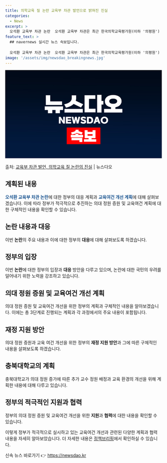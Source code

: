 ```yaml
---
title: 의학교육 질 논란 교육부 차관 발언으로 밝혀진 진실
categories:
  - News
excerpt: >
  오석환 교육부 차관 논란  오석환 교육부 차관은 최근 한국의학교육평가원(이하 '의평원') 원장이 각 대학의 …
feature_text: >
  ## navernews 실시간 뉴스 속보입니다.

  오석환 교육부 차관 논란  오석환 교육부 차관은 최근 한국의학교육평가원(이하 '의평원') 원장이 각 대학의 …
image: '/assets/img/newsdao_breakingnews.jpg'
---
```


![뉴스다오 속보](/assets/img/newsdao_breakingnews.jpg)

<p>출처: <a href="https://newsdao.kr/4625" rel="dofollow">교육부 차관 발언, 의학교육 질 논란의 진실</a> | 뉴스다오</p>

<h2 data-ke-size="size26">계획된 내용</h2>
<p data-ke-size="size16"><b><span style="color: #1a5490;">오석환 교육부 차관 논란</span></b>에 대한 정부의 대응 계획과 <b><span style="color: #1a5490;">교육여건 개선 계획</span></b>에 대해 살펴보겠습니다. 이에 따라 정부가 적극적으로 추진하는 의대 정원 증원 및 교육여건 계획에 대한 구체적인 내용을 확인할 수 있습니다.</p>

<h2 data-ke-size="size26">논란 내용과 대응</h2>
<p data-ke-size="size16">이번 <b>논란</b>의 주요 내용과 이에 대한 정부의 <b>대응</b>에 대해 살펴보도록 하겠습니다.</p>

<h2 data-ke-size="size26">정부의 입장</h2>
<p data-ke-size="size16">이번 <b>논란</b>에 대한 정부의 입장과 <b>대응</b> 방안을 다루고 있으며, 논란에 대한 국민의 우려를 덜어내기 위한 노력을 강조하고 있습니다.</p>

<h2 data-ke-size="size26">의대 정원 증원 및 교육여건 개선 계획</h2>
<p data-ke-size="size16">의대 정원 증원 및 교육여건 개선을 위한 정부의 계획과 구체적인 내용을 알아보겠습니다. 이에는 총 3단계로 진행되는 계획과 각 과정에서의 주요 내용이 포함됩니다.</p>

<h2 data-ke-size="size26">재정 지원 방안</h2>
<p data-ke-size="size16">의대 정원 증원과 교육 여건 개선을 위한 정부의 <b>재정 지원 방안</b>과 그에 따른 구체적인 내용을 살펴보도록 하겠습니다.</p>

<h2 data-ke-size="size26">충북대학교의 계획</h2>
<p data-ke-size="size16">충북대학교가 의대 정원 증가에 따른 추가 교수 정원 배정과 교육 환경의 개선을 위해 계획한 내용에 대해 다루고 있습니다.</p>

<h2 data-ke-size="size26">정부의 적극적인 지원과 협력</h2>
<p data-ke-size="size16">정부의 의대 정원 증원 및 교육여건 개선을 위한 <b>지원</b>과 <b>협력</b>에 대한 내용을 확인할 수 있습니다.</p>

이렇게 정부가 적극적으로 실시하고 있는 교육여건 개선과 관련된 다양한 계획과 협력 내용을 자세히 알아보았습니다. 더 자세한 내용은 <a href="https://newsdao.kr/4625" target="_blank" rel="noopener">정책브리핑</a>에서 확인하실 수 있습니다. 

신속 뉴스 바로가기 👉 <a href="https://newsdao.kr" rel="dofollow">https://newsdao.kr</a>


